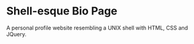 # Shell-esque Bio Page
A personal profile website resembling a UNIX shell with HTML, CSS and JQuery. 


